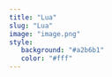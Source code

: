 ```yaml
---
title: "Lua"
slug: "Lua"
image: "image.png"
style:
   background: "#a2b6b1"
   color: "#fff"
---
```


